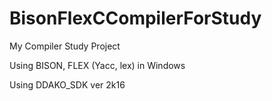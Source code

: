 # BisonFlexCCompilerForStudy

My Compiler Study Project 

Using BISON, FLEX  (Yacc, lex) in Windows

Using DDAKO_SDK ver 2k16
